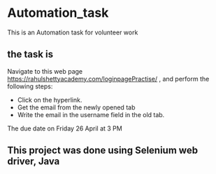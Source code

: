 # Automation_task
This is an Automation task for volunteer work
## the task is 
Navigate to this web page https://rahulshettyacademy.com/loginpagePractise/ , and perform the following steps:

- Click on the hyperlink.
- Get the email from the newly opened tab
- Write the email in the username field in the old tab.

The due date on Friday 26 April at 3 PM

## This project was done using Selenium web driver, Java  


